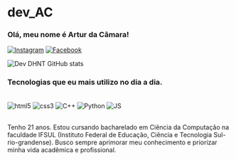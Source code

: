 # dev_AC
### Olá, meu nome é Artur da Câmara!
[![Instagram](https://img.shields.io/badge/Instagram-E4405F?style=for-the-badge&logo=instagram&logoColor=white)](https://www.instagram.com/arturdacamara/?next=%2F)
[![Facebook](https://img.shields.io/badge/Facebook-1877F2?style=for-the-badge&logo=facebook&logoColor=white)](https://www.facebook.com/artur.dacamara/)


![Dev DHNT GitHub stats](https://github-readme-stats.vercel.app/api?username=ArturCamara&show_icons=true&theme=synthwave) 



### Tecnologias que eu mais utilizo no dia a dia.
<div style="display: inline_block"><br/>
<img align="center" alt="html5" src="https://img.shields.io/badge/HTML5-E34F26?style=for-the-badge&logo=html5&logoColor=white" />
<img align="center" alt="css3" src="https://img.shields.io/badge/CSS3-1572B6?style=for-the-badge&logo=css3&logoColor=white" />
<img align="center" alt="C++" src="https://img.shields.io/badge/C%2B%2B-00599C?style=for-the-badge&logo=c%2B%2B&logoColor=white" />
<img align="center" alt="Python" src="https://img.shields.io/badge/Python-3776AB?style=for-the-badge&logo=python&logoColor=white"/>
<img align="center" alt="JS" src="https://img.shields.io/badge/JavaScript-F7DF1E?style=for-the-badge&logo=javascript&logoColor=black"/>

  
</div><br/>

Tenho 21 anos. Estou cursando bacharelado em Ciência da Computação na faculdade IFSUL (Instituto Federal de Educação, Ciência e Tecnologia Sul-rio-grandense). Busco sempre aprimorar meu conhecimento e priorizar minha vida acadêmica e profissional.
